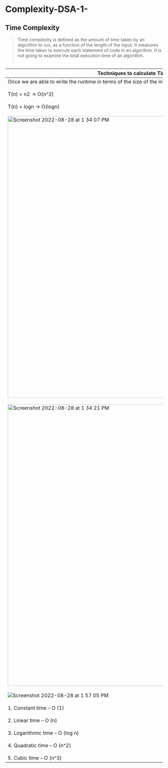 # Complexity-DSA-1-



## Time Complexity

> Time complexity is defined as the amount of time taken by an algorithm to run, as a function of the length of the input. It measures the time taken to execute each statement of code in an algorithm. It is not going to examine the total execution time of an algorithm.<br></br>
 
|  Techniques to calculate Time Complexity: |
|------------------------------------------|
| Once we are able to write the runtime in terms of the size of the input (n), we can find the time complexity. For example: <br></br>T(n) = n2 → O(n^2)<br></br> T(n) = logn → O(logn) <br></br> <img width="902" alt="Screenshot 2022-08-28 at 1 34 07 PM" src="https://user-images.githubusercontent.com/99706585/187064258-a3828e0e-5939-461f-86ae-d2685fd73d5c.png"> <br></br> <img width="902" alt="Screenshot 2022-08-28 at 1 34 21 PM" src="https://user-images.githubusercontent.com/99706585/187064262-136dfaca-8d99-4b6c-92f5-bbb69145e823.png"><br></br> ![Screenshot 2022-08-28 at 1 57 05 PM](https://user-images.githubusercontent.com/99706585/187064976-eab3c720-68ea-4384-9dd1-4ad89e0c489d.png)<br></br>1. Constant time – O (1)<br></br> 2. Linear time – O (n)<br></br> 3. Logarithmic time – O (log n) <br></br>4. Quadratic time – O (n^2)<br></br> 5. Cubic time – O (n^3)|



